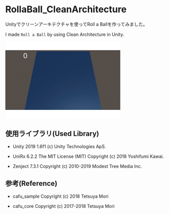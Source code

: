# RollaBall_CleanArchitecture

Unityでクリーンアーキテクチャを使ってRoll a Ballを作ってみました。

I made `Roll a Ball` by using Clean Architecture in Unity.

![gif](https://github.com/VeyronSakai/RollaBall_CleanArchitecture/blob/master/Assets/RollABall.gif)



## 使用ライブラリ(Used Library)

- Unity 2019 1.6f1 (c) Unity Technologies ApS.

- UniRx 6.2.2 The MIT License (MIT) Copyright (c) 2018 Yoshifumi Kawai.

- Zenject 7.3.1 Copyright (c) 2010-2019 Modest Tree Media Inc.

## 参考(Reference)

- cafu_sample Copyright (c) 2018 Tetsuya Mori

- cafu_core Copyright (c) 2017-2018 Tetsuya Mori
